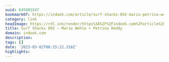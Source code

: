 ```yaml
---
uuid: 645601547
bookmarkOf: https://indoek.com/article/surf-shacks-092-mario-petrina-wehle/
category: link
headImage: https://rdl.ink/render/https%3A%2F%2Findoek.com%2Farticle%2Fsurf-shacks-092-mario-petrina-wehle%2F
title: Surf Shacks 092 – Mario Wehle + Petrina Reddy
domain: indoek.com
description:
tags: []
date: '2023-03-02T08:15:22.316Z'
highlights:
---
```



